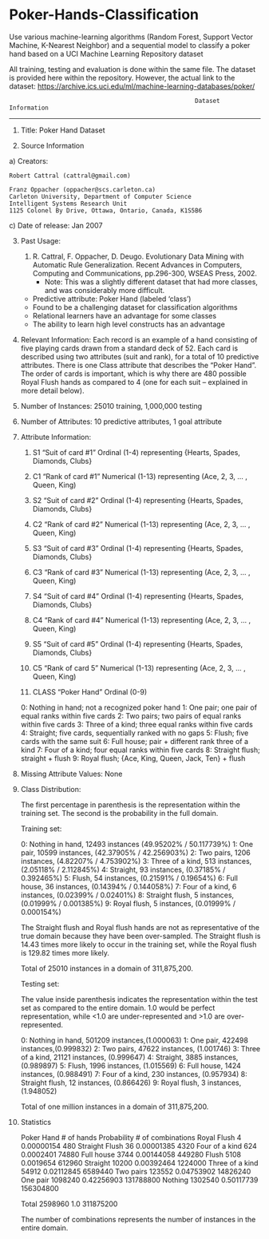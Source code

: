 # Poker-Hands-Classification
Use various machine-learning algorithms (Random Forest, Support Vector Machine, K-Nearest Neighbor) and a sequential model to classify a poker hand based on a UCI Machine Learning Repository dataset

All training, testing and evaluation is done within the same file. 
The dataset is provided here within the repository. However, the actual link to the dataset: https://archive.ics.uci.edu/ml/machine-learning-databases/poker/



                                                        Dataset Information
________________________________________________________________________________________________________________________________________

1. Title: Poker Hand Dataset 

2. Source Information

a) Creators:

	Robert Cattral (cattral@gmail.com)

	Franz Oppacher (oppacher@scs.carleton.ca)
	Carleton University, Department of Computer Science
	Intelligent Systems Research Unit
	1125 Colonel By Drive, Ottawa, Ontario, Canada, K1S5B6

c) Date of release: Jan 2007
 
3. Past Usage:
    1. R. Cattral, F. Oppacher, D. Deugo. Evolutionary Data Mining
       with Automatic Rule Generalization. Recent Advances in Computers,
       Computing and Communications, pp.296-300, WSEAS Press, 2002.
       - Note: This was a slightly different dataset that had more
               classes, and was considerably more difficult.

    - Predictive attribute: Poker Hand (labeled ‘class’)
    - Found to be a challenging dataset for classification algorithms
    - Relational learners have an advantage for some classes
    - The ability to learn high level constructs has an advantage

4. Relevant Information:
     Each record is an example of a hand consisting of five playing
     cards drawn from a standard deck of 52. Each card is described
     using two attributes (suit and rank), for a total of 10 predictive
     attributes. There is one Class attribute that describes the
     “Poker Hand”. The order of cards is important, which is why there
     are 480 possible Royal Flush hands as compared to 4 (one for each
     suit – explained in more detail below).

5. Number of Instances: 25010 training, 1,000,000 testing

6. Number of Attributes: 10 predictive attributes, 1 goal attribute

7. Attribute Information:
   1) S1 “Suit of card #1”
      Ordinal (1-4) representing {Hearts, Spades, Diamonds, Clubs}

   2) C1 “Rank of card #1”
      Numerical (1-13) representing (Ace, 2, 3, ... , Queen, King)

   3) S2 “Suit of card #2”
      Ordinal (1-4) representing {Hearts, Spades, Diamonds, Clubs}

   4) C2 “Rank of card #2”
      Numerical (1-13) representing (Ace, 2, 3, ... , Queen, King)

   5) S3 “Suit of card #3”
      Ordinal (1-4) representing {Hearts, Spades, Diamonds, Clubs}

   6) C3 “Rank of card #3”
      Numerical (1-13) representing (Ace, 2, 3, ... , Queen, King)

   7) S4 “Suit of card #4”
      Ordinal (1-4) representing {Hearts, Spades, Diamonds, Clubs}

   8) C4 “Rank of card #4”
      Numerical (1-13) representing (Ace, 2, 3, ... , Queen, King)

   9) S5 “Suit of card #5”
      Ordinal (1-4) representing {Hearts, Spades, Diamonds, Clubs}

   10) C5 “Rank of card 5”
      Numerical (1-13) representing (Ace, 2, 3, ... , Queen, King)

   11) CLASS “Poker Hand”
      Ordinal (0-9)

      0: Nothing in hand; not a recognized poker hand 
      1: One pair; one pair of equal ranks within five cards
      2: Two pairs; two pairs of equal ranks within five cards
      3: Three of a kind; three equal ranks within five cards
      4: Straight; five cards, sequentially ranked with no gaps
      5: Flush; five cards with the same suit
      6: Full house; pair + different rank three of a kind
      7: Four of a kind; four equal ranks within five cards
      8: Straight flush; straight + flush
      9: Royal flush; {Ace, King, Queen, Jack, Ten} + flush


8. Missing Attribute Values: None

9. Class Distribution:

      The first percentage in parenthesis is the representation
      within the training set. The second is the probability in the full domain.

      Training set:

      0: Nothing in hand, 12493 instances (49.95202% / 50.117739%)
      1: One pair, 10599 instances, (42.37905% / 42.256903%)
      2: Two pairs, 1206 instances, (4.82207% / 4.753902%)
      3: Three of a kind, 513 instances, (2.05118% / 2.112845%)
      4: Straight, 93 instances, (0.37185% / 0.392465%)
      5: Flush, 54 instances, (0.21591% / 0.19654%)
      6: Full house, 36 instances, (0.14394% / 0.144058%)
      7: Four of a kind, 6 instances, (0.02399% / 0.02401%)
      8: Straight flush, 5 instances, (0.01999% / 0.001385%)
      9: Royal flush, 5 instances, (0.01999% / 0.000154%)

      The Straight flush and Royal flush hands are not as representative of
      the true domain because they have been over-sampled. The Straight flush
      is 14.43 times more likely to occur in the training set, while the
      Royal flush is 129.82 times more likely.

      Total of 25010 instances in a domain of 311,875,200.

      Testing set:

	The value inside parenthesis indicates the representation within the test
      set as compared to the entire domain. 1.0 would be perfect representation,
      while <1.0 are under-represented and >1.0 are over-represented.

      0: Nothing in hand, 501209 instances,(1.000063)
      1: One pair, 422498 instances,(0.999832)
      2: Two pairs, 47622 instances, (1.001746)
      3: Three of a kind, 21121 instances, (0.999647)
      4: Straight, 3885 instances, (0.989897)
      5: Flush, 1996 instances, (1.015569)
      6: Full house, 1424 instances, (0.988491)
      7: Four of a kind, 230 instances, (0.957934)
      8: Straight flush, 12 instances, (0.866426)
      9: Royal flush, 3 instances, (1.948052)

      Total of one million instances in a domain of 311,875,200.


10. Statistics

      Poker Hand       # of hands	Probability	# of combinations
      Royal Flush      4		0.00000154	480
      Straight Flush   36		0.00001385	4320
      Four of a kind   624		0.0002401	74880
      Full house       3744		0.00144058	449280
      Flush            5108		0.0019654	612960
      Straight         10200		0.00392464	1224000
      Three of a kind  54912		0.02112845	6589440
      Two pairs        123552		0.04753902	14826240
      One pair         1098240	0.42256903	131788800
      Nothing          1302540	0.50117739	156304800

      Total            2598960	1.0		311875200

      The number of combinations represents the number of instances in the entire domain.
